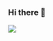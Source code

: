 ### Hi there 👋

<!--
**hyerim422/hyerim422** is a ✨ _special_ ✨ repository because its `README.md` (this file) appears on your GitHub profile.

Here are some ideas to get you started:

- 🔭 I’m currently working on ...
- 🌱 I’m currently learning ...
- 👯 I’m looking to collaborate on ...
- 🤔 I’m looking for help with ...
- 💬 Ask me about ...
- 📫 How to reach me: ...
- 😄 Pronouns: ...
- ⚡ Fun fact: ...
-->
<a href="https://instagram.com/can_r0?igshid=YmMyMTA2M2Y=" target="_blank"><img src="https://img.shields.io/badge/Instagram?style=flat-square&logo=Instagram&logoColor=E4405F"/></a>
